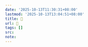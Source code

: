 ```yaml
---
date: '2025-10-13T11:30:31+08:00'
lastmod: '2025-10-13T13:04:51+08:00'
title: 󰦉
url: 󰦉
tags: []
src:
note:
---
```

